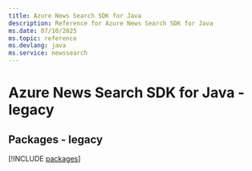 ```yaml
---
title: Azure News Search SDK for Java
description: Reference for Azure News Search SDK for Java
ms.date: 07/10/2025
ms.topic: reference
ms.devlang: java
ms.service: newssearch
---
```

# Azure News Search SDK for Java - legacy
## Packages - legacy
[!INCLUDE [packages](news-search-index.md)]